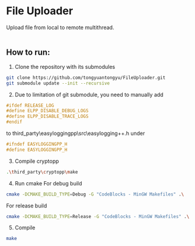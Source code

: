 # File Uploader

Upload file from local to remote multithread.<br/><br/>

## How to run:
1. Clone the repository with its submodules
```bash
git clone https://github.com/tongyuantongyu/FileUploader.git
git submodule update --init --recursive
```
2. Due to limitation of git submodule, you need to manually add
```c++
#ifdef RELEASE_LOG
#define ELPP_DISABLE_DEBUG_LOGS
#define ELPP_DISABLE_TRACE_LOGS
#endif
```
to third_party\easyloggingpp\src\easylogging++.h under
```c++
#ifndef EASYLOGGINGPP_H
#define EASYLOGGINGPP_H
```
3. Compile cryptopp
```bash
.\third_party\cryptopp\make
```
4. Run cmake
For debug build
```bash
cmake -DCMAKE_BUILD_TYPE=Debug -G "CodeBlocks - MinGW Makefiles" .\
```
For release build
```bash
cmake -DCMAKE_BUILD_TYPE=Release -G "CodeBlocks - MinGW Makefiles" .\
```
5. Compile
```bash
make
```